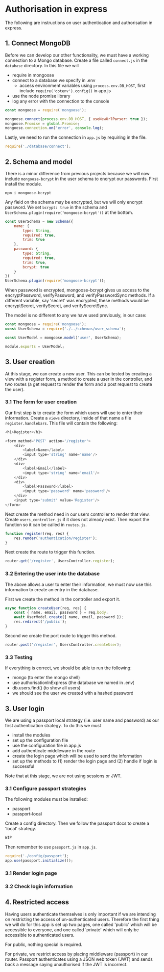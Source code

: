 # Authorisation in express

The following are instructions on user authentication and authorisation in express.

## 1. Connect MongoDB

Before we can develop our other functionality, we must have a working connection to a Mongo database. Create a file called ```connect.js``` in the ```database``` directory. In this file we will
- require in mongoose
- connect to a database we specify in .env
    - access environment variables using ```process.env.DB_HOST```, first include ```require('dotenv').config()``` in app.js
- use the node promise library
- log any error with the connection to the console

```Javascript
const mongoose = require('mongoose');

mongoose.connect(process.env.DB_HOST, { useNewUrlParser: true });
mongoose.Promise = global.Promise;
mongoose.connection.on('error', console.log);
```

Lastly, we need to run the connection in ```app.js``` by requiring in the file.
```Javascript
require('./database/connect');
```

## 2. Schema and model

There is a minor difference from previous projects because we will now include ```mongoose-bcrypt``` in the user schema to encrypt our passwords. First install the module.
```
npm i mongoose-bcrypt
```

Any field on the schema may be encrypted, but we will only encrypt password. We set ```bcrypt: true``` in the schema and ```UserSchema.plugin(require('mongoose-bcrypt'))``` at the bottom.

```Javascript
const UserSchema = new Schema({
    name: {
        type: String,
        required: true,
        trim: true
    },
    password: {
        type: String,
        required: true,
        trim: true,
        bcrypt: true
    }
})
UserSchema.plugin(require('mongoose-bcrypt'));
```

When password is encrypted, mongoose-bcrypt gives us access to the encryptPassword, verifyPassword, and verifyPasswordSync methods. If a different variable, say 'secret' was encrypted, these methods would be encryptSecret, verifySecret, and verifySecretSync.

The model is no different to any we have used previously, in our case:
```Javascript
const mongoose = require('mongoose');
const UserSchema = require('./../schemas/user_schema');

const UserModel = mongoose.model('user', UserSchema);

module.exports = UserModel;
```

## 3. User creation

At this stage, we can create a new user. This can be tested by creating a view with a register form, a method to create a user in the controller, and two routes (a get request to render the form and a post request to create the user).

### 3.1 The form for user creation

Our first step is to create the form which users will use to enter their information. Create a ```views``` directory, inside of that name a file ```register.handlebars```. This file will contain the following:
```Javascript
<h1>Register</h1>

<form method='POST' action='/register'>
    <div>
        <label>Name</label>
        <input type='string' name='name'/>
    </div>
    <div>
        <label>Email</label>
        <input type='string' name='email'/>
    </div>
    <div>
        <label>Password</label>
        <input type='password' name='password'/>
    </div>
    <input type='submit' value='Register'/>
</form>
```

Next create the method need in our users controller to render that view. Create ```users_controller.js``` if it does not already exist. Then export the function so it can be called in ```routes.js```.
```Javascript
function register(req, res) {
    res.render('authentication/register');
}
```

Next create the route to trigger this function. 
```Javascript
router.get('/register', UsersController.register);
```

### 3.2 Entering the user into the database

The above allows a user to enter their information, we must now use this information to create an entry in the database.

First we create the method in the controller and export it.
```Javascript
async function createUser(req, res) {
    const { name, email, password } = req.body;
    await UserModel.create({ name, email, password });
    res.redirect('/public');
}
```

Second we create the port route to trigger this method.
```Javascript
router.post('/register', UsersController.createUser);
```

### 3.3 Testing

If everything is correct, we should be able to run the following:
- mongo (to enter the mongo shell)
- use authorisationInExpress (the database we named in .env)
- db.users.find() (to show all users)
- we should see the user we created with a hashed password

## 3. User login

We are using a passport local strategy (i.e. user name and password) as our first authentication strategy. To do this we must
- install the modules
- set up the configuration file
- use the configuration file in app.js
- add authenticate middleware in the route
- create the login page which will be used to send the information
- set up the methods to (1) render the login page and (2) handle if login is successful

Note that at this stage, we are not using sessions or JWT.

### 3.1 Configure passport strategies

The following modules must be installed:
- passport
- passport-local

Create a config directory. Then we follow the passport docs to create a 'local' strategy.

```Javascript
WIP
```

Then remember to use ```passport.js``` in ```app.js```.
```Javascript
require('./config/passport');
app.use(passport.initialize());
```

### 3.1 Render login page

### 3.2 Check login information

## 4. Restricted access

Having users authenticate themselves is only important if we are intending on restricting the access of un-authenticated users. Therefore the first thing we will do for this app is set up two pages, one called 'public' which will be accessible to everyone, and one called 'private' which will only be accessible to authenticated users.

For public, nothing special is required.

For private, we restrict access by placing middleware (passport) in our router. Passport  authenticates using a JSON web token (JWT) and sends back a message saying unauthorised if the JWT is incorrect.